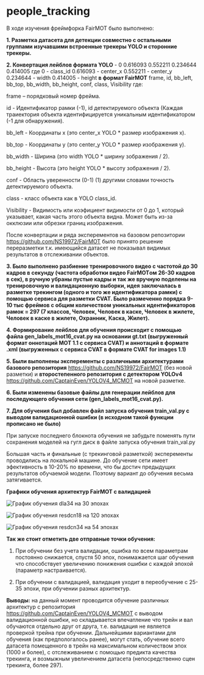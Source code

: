# people_tracking
В ходе изучения  фреймфорка FairMOT  было выполнено:

**1. Разметка датасета для детекции совместно с остальными группами изучавшими встроенные трекеры YOLO и сторонние трекеры.**

**2. Конвертация лейблов формата YOLO** - 0 0.616093 0.552211 0.234644 0.414005 где 0 - class_id 0.616093 - center_x 0.552211 - center_y 0.234644 - width 0.414005 - height **в формат FairMOT** frame, id, bb_left, bb_top, bb_width, bb_height, conf, class, Visibility где: 

frame – порядковый номер фрейма.

id - Идентификатор рамки (-1), id детектируемого объекта (Каждая траиектория объекта идентифицируется уникальным идентификатором (-1 для обнаружения).

bb_left -  Координаты x (это center_x YOLO * размер изображения х).

bb_top -  Координаты y (это center_y YOLO * размер изображения у).

bb_width -  Ширина (это width YOLO * ширину зображения / 2).

bb_height -  Высота (это height YOLO * высоту зображения / 2).

conf -  Область уверенности (0-1) (1) другими словами точность детектируемого объекта.

class -  класс объекта как в YOLO class_id.

Visibility -  Видимость или коэфициент видимости от 0 до 1, который указывает, какая часть этого объекта видна. Может быть из-за окклюзии или обрезки границ изображения.

  После конвертации и ряда эксперементов на базовом репозитории https://github.com/NS19972/FairMOT было принято решение переразметки т.к. имеющийся датасет не показывал видимых результатов в отслеживании объектов.

**3. Было выполнено разбиение тренировочного видео с частотой до 30 кадров в секунду (частота обработки видео FairMOTом 26-30 кадров в сек), в ручную убраны пустые кадры и так же вручную поделены на тренировочную и валидационную выборки, идея заключалась в разметке трекингом (одного и того же идентификатора рамки) с помощью сервиса для разметки CVAT. Было размеченно порядка 9-10 тыс фреймов с общим количеством уникальных идентификаторов рамок = 297 (7 классов, Человек, Человек в каске, Человек в жилете, Человек в каске в жилете, Охранник, Каска, Жилет).**

**4. Формирование лейблов для обучения происходит с помощью файла gen_labels_mot16_cvat.py на основании gt.txt (выгруженный формат оннотаций MOT 1.1 с сервиса CVAT) и аннотаций в формате .xml (выгруженных с сервиса CVAT в формате CVAT for images 1.1)**

**5. Были выполнены эксперементы с различными архитектурами базового репозитория** https://github.com/NS19972/FairMOT (без новой разметки) и **второстепенного репозитория с детектором YOLOv4** https://github.com/CaptainEven/YOLOV4_MCMOT на новой разметке.

**6. Были изменены базовые файлы для генерации лейблов для последующего обучения сети (gen_labels_mot16_cvat.py).**

**7. Для обучения был добавлен файл запуска обучения train_val.py с выводом валидационной ошибки (в исходном такой функции прописано не было)**

При запуске последнего блокнота обучения не забудьте поменять пути сохранения моделей на гугл диск в файле запуска обучения 
train_val.py

Большая часть и финальные (с трекинговой разметкой) эксперементы проводились на локальной машине. До обучение сети имеет эфективность в 10-20% по времени, что бы достич предыдущих результатов обучаемой модели. Поэтому вариант до обучения весьма затягивается.

**Графики обучения архитектур FairMOT с валидацией**

![График обучения dla34 на 30 эпохах](https://github.com/terrainternship/people_tracking/blob/Group_5_MOT/%D0%93%D1%80%D0%B0%D1%84%D0%B8%D0%BA%D0%B8%20%D0%BE%D0%B1%D1%83%D1%87%D0%B5%D0%BD%D0%B8%D1%8F/dla34_30_epoch.png)

![График обучения resdcn18 на 120 эпохах](https://github.com/terrainternship/people_tracking/blob/Group_5_MOT/%D0%93%D1%80%D0%B0%D1%84%D0%B8%D0%BA%D0%B8%20%D0%BE%D0%B1%D1%83%D1%87%D0%B5%D0%BD%D0%B8%D1%8F/resdcn18_120_epoch.png)

![График обучения resdcn34 на 54 эпохах](https://github.com/terrainternship/people_tracking/blob/Group_5_MOT/%D0%93%D1%80%D0%B0%D1%84%D0%B8%D0%BA%D0%B8%20%D0%BE%D0%B1%D1%83%D1%87%D0%B5%D0%BD%D0%B8%D1%8F/resdcn34_54_epoch.png)

**Так же стоит отметить две отправные точки обучения:**

1. При обучении без учета валидации, ошибка по всем параметрам постоянно снижается, спустя 50 эпох, понимажается шаг обучения что способствует увеличению понижения ошибки с каждой эпохой (параметр настраивается).

2. При обучении с валидацией, валидация уходит в переобучение с 25-35 эпохи, при обучении разных архитектур.

**Выводы:** на данный момент проводится обучение различных архитектур с репозитория https://github.com/CaptainEven/YOLOV4_MCMOT с выводом валидационной ошибки, но складывается впечатление что трейн и вал обучаются отдельно друг от друга, т.е. валидация не является проверкой трейна при обучении. Дальнейшими вариантами для обучения (как предпологалось ранее), могут стать, обучение всего датасета помещенного в трейн на максимальном количеством эпох (1000 и более), с отслеживанием с помощью предикта качества трекинга, и возмыжным увеличением датасета (непосредственно сцен трекинга, более 297).

[def]: https://github.com/terrainternship/people_tracking/blob/Group_5_MOT/%D0%93%D1%80%D0%B0%D1%84%D0%B8%D0%BA%D0%B8%20%D0%BE%D0%B1%D1%83%D1%87%D0%B5%D0%BD%D0%B8%D1%8F/dla34_30_epoch.png